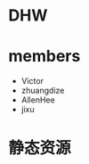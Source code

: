 # DHW

# members
* Victor
* zhuangdize
* AllenHee
* jixu

# 静态资源
<script src="//cdn.dreamhiway.com/static/lib/jquery.min.js"></script>
<script src="//cdn.dreamhiway.com/static/lib/jquery.cookie.js"></script>
<script src="//cdn.dreamhiway.com/static/lib/jquery.Jcrop.min.js"></script>
<script src="//cdn.dreamhiway.com/static/lib/jquery.paging.min.js"></script>

<script src="//cdn.dreamhiway.com/static/lib/angular/angular.min.js"></script>
<script src="//cdn.dreamhiway.com/static/lib/angular-ui-router.min.js"></script>
<script src="//cdn.dreamhiway.com/static/lib/angular-animate.min.js"></script>